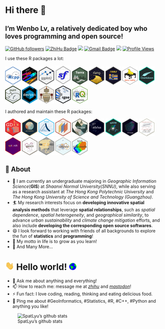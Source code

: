 # Hi there 👋

## I’m Wenbo Lv, a relatively dedicated boy who loves programming and open source!

[![GitHub
followers](https://img.shields.io/github/followers/SpatLyu?label=Follow&style=social)](https://github.com/SpatLyu/?tab=follow)
[![ZhiHu
Badge](https://img.shields.io/badge/1181-blue?logo=zhihu&logoColor=blue&label=Follower&labelColor=white&color=blue)](https://www.zhihu.com/people/lyu-geosocial)
[![](https://img.shields.io/badge/buy%20me%20a-Coffee-purple.svg)](https://spatlyu.github.io/posts/posts-picture/alipay.jpg)
[![Gmail
Badge](https://img.shields.io/badge/-lyu.geosocial@gmail.com-c14438?style=flat-square&logo=Gmail&logoColor=white&link=mailto:lyu.geosocial@gmail.com)](mailto:lyu.geosocial@gmail.com)
[![](https://img.shields.io/badge/follow%20me%20on-WeChat-green.svg)](https://spatlyu.github.io/posts/posts-picture/lyu_spatstat-wechat.jpg)
[![Profile
Views](https://komarev.com/ghpvc/?username=SpatLyu&label=Profile%20views&color=44be16&style=flat)](https://komarev.com/ghpvc/?username=SpatLyu&label=Profile%20views&color=44be16&style=flat)

I use these R packages a lot:

<p align="left">
<a href="https://github.com/RcppCore/Rcpp"       ><img 
src="./logos/Rcpp.png"                  width="50px"/></a>
<a href="https://github.com/tidyverse/dplyr"       ><img 
src="./logos/dplyr.png"                 width="50px"/></a>
<a href="https://github.com/tidyverse/ggplot2"     ><img 
src="./logos/ggplot2.png"               width="50px"/></a>
<a href="https://github.com/r-spatial/sf"        ><img 
src="./logos/sf.png"                    width="50px"/></a>
<a href="https://github.com/rspatial/terra"      ><img 
src="./logos/terra.png"                 width="50px"/></a>
<a href="https://github.com/r-lib/rlang"           ><img 
src="./logos/rlang.png"                 width="50px"/></a>
<a href="https://github.com/tidyverse/tibble"      ><img 
src="./logos/tibble.png"                width="50px"/></a>
<a href="https://github.com/Rdatatable/data.table/"><img 
src="./logos/data.table.png"            width="50px"/></a>
<a href="https://github.com/rstudio/rmarkdown"     ><img 
src="./logos/rmarkdown.png"             width="50px"/></a>
<a href="https://github.com/tidyverse/purrr"       ><img 
src="./logos/purrr.png"                 width="50px"/></a>
<a href="https://github.com/r-lib/devtools"        ><img 
src="./logos/devtools.png"              width="50px"/></a>
<a href="https://github.com/r-lib/usethis"         ><img 
src="./logos/usethis.png"               width="50px"/></a>
<a href="https://github.com/r-spatial/rgee"      ><img 
src="./logos/rgee.png"                  width="50px"/></a>
<a href="https://github.com/r-spatial/qgisprocess" ><img 
src="./logos/qgisprocess.png"           width="50px"/></a>
<!--   <a href="https://github.com/r-lib/vctrs"           ><img  -->
<!-- src="./logos/vctrs.png"                 width="50px"/></a> -->
<!--   <a href="https://github.com/r-tmap/tmap"           ><img  -->
<!-- src="./logos/tmap.png"                  width="50px"/></a> -->
</p>

I authored and maintain these R packages:

<p align="left">
<a href="https://github.com/ausgis/GD"           ><img 
src="./logos/gd.png"                    width="50px"/></a>
<a href="https://github.com/ausgis/geocomplexity"><img 
src="./logos/geocomplexity.png"         width="50px"/></a>
<!--     <a href="https://github.com/ausgis/localsp"      ><img  -->
<!-- src="./logos/localsp.png"               width="50px"/></a> -->
<a href="https://github.com/ausgis/dnipm"        ><img 
src="./logos/dnipm.png"                 width="50px"/></a>
<a href="https://github.com/stscl/cisp"          ><img 
src="./logos/cisp.png"                  width="50px"/></a>
<a href="https://github.com/stscl/gdverse"       ><img 
src="./logos/gdverse.png"               width="50px"/></a>
<a href="https://github.com/stscl/sdsfun"        ><img 
src="./logos/sdsfun.png"                width="50px"/></a>
<a href="https://github.com/stscl/spEDM"         ><img 
src="./logos/spEDM.png"                 width="50px"/></a>
<a href="https://github.com/stscl/itmsa"         ><img 
src="./logos/itmsa.png"                 width="50px"/></a>
<a href="https://github.com/stscl/sesp"          ><img 
src="./logos/sesp.png"                  width="50px"/></a>
<a href="https://github.com/stscl/sptorch"         ><img 
src="./logos/sptorch.png"               width="50px"/></a>
<a href="https://github.com/stscl/geocn"           ><img 
src="./logos/geocn.png"                 width="50px"/></a>
<a href="https://github.com/stscl/arcR"            ><img
src="./logos/arcR.png"                  width="50px"/></a>
<a href="https://github.com/SpatLyu/spEcula"       ><img 
src="./logos/spEcula.png"               width="50px"/></a>
<a href="https://github.com/SpatLyu/tidyrgeoda"    ><img 
src="./logos/tidyrgeoda.png"            width="50px"/></a>
</p>

## 🧐 About

- 🔭 I am currently an undergraduate majoring in *Geographic Information
  Science*(**GIS**) at *Shaanxi Normal University(SNNU)*, while also
  serving as a research assistant at *The Hong Kong Polytechnic
  University* and *The Hong Kong University of Science and Technology
  (Guangzhou)*.
- 🏄‍ My research interests focus on **developing innovative spatial
  analysis methods** that leverage **spatial relationships**, such as
  *spatial dependence*, *spatial heterogeneity*, and *geographical
  similarity*, to advance *urban sustainability* and *climate change
  mitigation* efforts, and also include **developing the corresponding
  open source softwares**.
- 😄 I look forward to working with friends of all backgrounds to
  explore the fun of **statistics** and **programming**!
- 🌱 My motto in life is to grow as you learn!
- 👯 And Many More…

# <img src="https://github.com/SpatLyu/SpatLyu/blob/main/Hi.gif" width="29px"> Hello world! <img src="https://github.com/SpatLyu/SpatLyu/blob/main/Earth.gif" width="24px">

- 💬 Ask me about anything and everything!
- 📫 How to reach me: message me at
  [*zhihu*](https://www.zhihu.com/people/lyu-geosocial) and
  [*mastodon*](https://mastodon.social/@SpatLyu)!
- ⚡ Fun fact: I love coding, reading, thinking and eating delicious
  food.
- 💬 Ping me about \#GeoInformatics, \#Statistics, \#R, \#C++, \#Python
  and anything you like!

<figure>
<img
src="https://github-readme-stats.vercel.app/api?username=SpatLyu&amp;show_icons=true"
alt="SpatLyu’s github stats" />
<figcaption aria-hidden="true">SpatLyu’s github stats</figcaption>
</figure>
